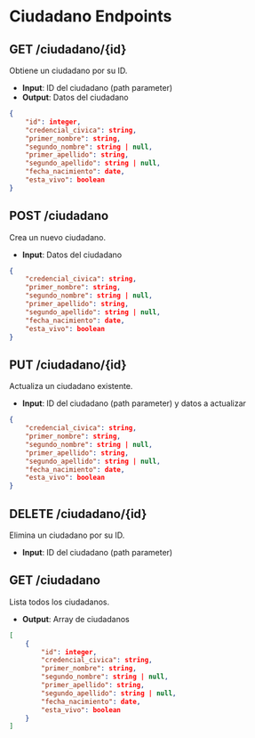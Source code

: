 # Ciudadano Endpoints

## GET /ciudadano/{id}
Obtiene un ciudadano por su ID.
- **Input**: ID del ciudadano (path parameter)
- **Output**: Datos del ciudadano
```json
{
    "id": integer,
    "credencial_civica": string,
    "primer_nombre": string,
    "segundo_nombre": string | null,
    "primer_apellido": string,
    "segundo_apellido": string | null,
    "fecha_nacimiento": date,
    "esta_vivo": boolean
}
```
## POST /ciudadano
Crea un nuevo ciudadano.
- **Input**: Datos del ciudadano
```json
{
    "credencial_civica": string,
    "primer_nombre": string,
    "segundo_nombre": string | null,
    "primer_apellido": string,
    "segundo_apellido": string | null,
    "fecha_nacimiento": date,
    "esta_vivo": boolean
}
```

## PUT /ciudadano/{id}
Actualiza un ciudadano existente.
- **Input**: ID del ciudadano (path parameter) y datos a actualizar
```json
{
    "credencial_civica": string,
    "primer_nombre": string,
    "segundo_nombre": string | null,
    "primer_apellido": string,
    "segundo_apellido": string | null,
    "fecha_nacimiento": date,
    "esta_vivo": boolean
}
```

## DELETE /ciudadano/{id}
Elimina un ciudadano por su ID.
- **Input**: ID del ciudadano (path parameter)

## GET /ciudadano
Lista todos los ciudadanos.
- **Output**: Array de ciudadanos
```json
[
    {
        "id": integer,
        "credencial_civica": string,
        "primer_nombre": string,
        "segundo_nombre": string | null,
        "primer_apellido": string,
        "segundo_apellido": string | null,
        "fecha_nacimiento": date,
        "esta_vivo": boolean
    }
]
```